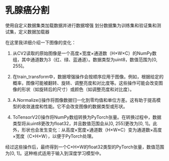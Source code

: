 # 乳腺癌分割

使用自定义数据集类加载数据并进行数据增强
划分数据集为训练集和验证集和测试集，定义数据加载器

在这里我详细介绍一下图像的变化：

1. 从CV2读取的原始图像是一个高度×宽度×通道数（H×W×C）的NumPy数组，其中通道数为3（红、绿、蓝通道）。数据类型为uint8，数值范围为[0, 255]。

2. 在train_transform中，数据增强操作会按顺序应用于图像。例如，根据给定的概率，图像可能被翻转、旋转、调整亮度和对比度等。这些操作可能会改变图像的形状（如旋转后的尺寸）或颜色（如调整亮度和对比度）。

3. A.Normalize()操作将图像数据归一化到零均值和单位方差。这有助于提高模型的收敛速度和性能。它不会改变图像的数据类型或形状。

4. ToTensorV2()操作将NumPy数组转换为PyTorch张量。在转换过程中，数据类型将从uint8更改为float32，并且数值范围会从[0, 255]更改为[0, 1]。此外，形状也会发生变化：从高度×宽度×通道数（H×W×C）变为通道数×高度×宽度（C×H×W），以便于PyTorch处理。

经过这些操作后，最终得到一个C×H×W的float32类型的PyTorch张量，数值范围为[0, 1]。这种格式适用于输入到深度学习模型中。